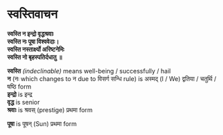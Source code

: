 # स्वस्तिवाचन #
**स्वस्ति न इन्द्रो वृद्धश्रवाः**  
**स्वस्ति नः पूषा विश्ववेदाः।**  
**स्वस्ति नस्तार्क्ष्यो अरिष्टनेमिः**  
**स्वस्ति नो बृहस्पतिर्दधातु ॥**  

**स्वस्ति** _(indeclinable)_ means well-being / successfully / hail   
**न** (नः which changes to न due to विसर्ग सन्धि rule) is अस्मद् (I / We) द्वतिया / चतुर्थि / षष्ठि form  
**इन्द्रो** is इन्द्र   
**वृद्ध** is senior   
**श्रवाः** is श्रवस् (prestige) प्रथमा form   

**पूषा** is पूषन् (Sun) प्रथमा form  
